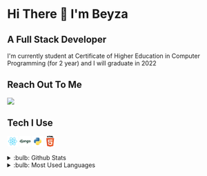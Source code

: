 # Hi There 👋 I'm Beyza

## A Full Stack Developer
I'm currently student at Certificate of Higher Education in Computer Programming (for 2 year) and I will graduate in 2022

## Reach Out To Me

[<img width="22" src="https://unpkg.com/simple-icons@v6/icons/linkedin.svg" align="left" />][linkedin]

[linkedin]: https://www.linkedin.com/in/beyzanur-yap%C4%B1c%C4%B1-272b251b9/
<br/>

## Tech I Use
<img src="https://raw.githubusercontent.com/github/explore/80688e429a7d4ef2fca1e82350fe8e3517d3494d/topics/react/react.png" width="25" height="25"> <img src="https://raw.githubusercontent.com/github/explore/7456fdff59816d37ef383a6c8f32a26ff7332db2/topics/django/django.png" width="25" height="25"> 
<img src="https://raw.githubusercontent.com/github/explore/80688e429a7d4ef2fca1e82350fe8e3517d3494d/topics/python/python.png" width="25" height="25">
<img src="https://raw.githubusercontent.com/github/explore/80688e429a7d4ef2fca1e82350fe8e3517d3494d/topics/html/html.png" width="25" height="25">

<details>
<summary>:bulb: Github Stats</summary>
  <img src="https://github-readme-stats.vercel.app/api?username=Beyza&theme=radical">
</details>

<details>
<summary>:bulb: Most Used Languages</summary>
  <img src="https://github-readme-stats.vercel.app/api/top-langs/?username=Beyza&layout=compact&theme=radical">
</details>


<!--
**beyzayapici/beyzayapici** is a ✨ _special_ ✨ repository because its `README.md` (this file) appears on your GitHub profile.

Here are some ideas to get you started:

- 🔭 I’m currently working on ...
- 🌱 I’m currently learning ...
- 👯 I’m looking to collaborate on ...
- 🤔 I’m looking for help with ...
- 💬 Ask me about ...
- 📫 How to reach me: ...
- 😄 Pronouns: ...
- ⚡ Fun fact: ...
-->
